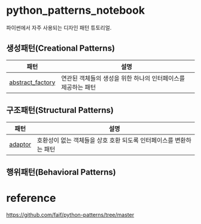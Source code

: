 # python_patterns_notebook
파이썬에서 자주 사용되는 디자인 패턴 튜토리얼.

## 생성패턴(Creational Patterns)
| 패턴 | 설명 |
|:----:|-----|
| [abstract_factory](https://github.com/HyeongminMoon/python_patterns_notebook/blob/main/Creational/abstract_factory.ipynb) | 연관된 객체들의 생성을 위한 하나의 인터페이스를 제공하는 패턴 |

## 구조패턴(Structural Patterns)
| 패턴 | 설명 |
|:----:|-----|
| [adaptor](https://github.com/HyeongminMoon/python_patterns_notebook/blob/main/Structural/adaptor.ipynb) | 호환성이 없는 객체들을 상호 호환 되도록 인터페이스를 변환하는 패턴 |


## 행위패턴(Behavioral Patterns)

# reference
https://github.com/faif/python-patterns/tree/master
